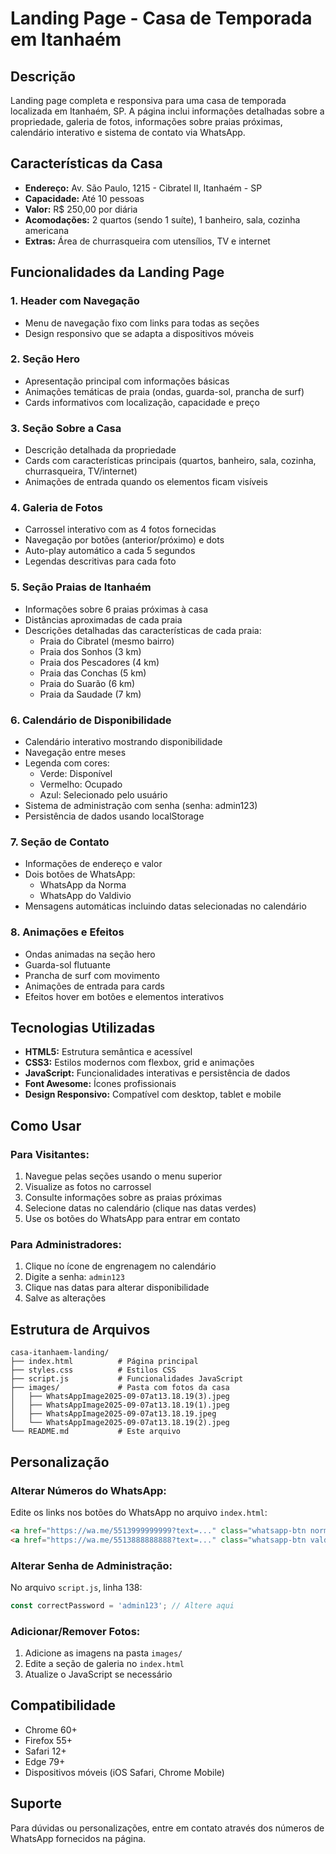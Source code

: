 # Landing Page - Casa de Temporada em Itanhaém

## Descrição
Landing page completa e responsiva para uma casa de temporada localizada em Itanhaém, SP. A página inclui informações detalhadas sobre a propriedade, galeria de fotos, informações sobre praias próximas, calendário interativo e sistema de contato via WhatsApp.

## Características da Casa
- **Endereço:** Av. São Paulo, 1215 - Cibratel II, Itanhaém - SP
- **Capacidade:** Até 10 pessoas
- **Valor:** R$ 250,00 por diária
- **Acomodações:** 2 quartos (sendo 1 suíte), 1 banheiro, sala, cozinha americana
- **Extras:** Área de churrasqueira com utensílios, TV e internet

## Funcionalidades da Landing Page

### 1. Header com Navegação
- Menu de navegação fixo com links para todas as seções
- Design responsivo que se adapta a dispositivos móveis

### 2. Seção Hero
- Apresentação principal com informações básicas
- Animações temáticas de praia (ondas, guarda-sol, prancha de surf)
- Cards informativos com localização, capacidade e preço

### 3. Seção Sobre a Casa
- Descrição detalhada da propriedade
- Cards com características principais (quartos, banheiro, sala, cozinha, churrasqueira, TV/internet)
- Animações de entrada quando os elementos ficam visíveis

### 4. Galeria de Fotos
- Carrossel interativo com as 4 fotos fornecidas
- Navegação por botões (anterior/próximo) e dots
- Auto-play automático a cada 5 segundos
- Legendas descritivas para cada foto

### 5. Seção Praias de Itanhaém
- Informações sobre 6 praias próximas à casa
- Distâncias aproximadas de cada praia
- Descrições detalhadas das características de cada praia:
  - Praia do Cibratel (mesmo bairro)
  - Praia dos Sonhos (3 km)
  - Praia dos Pescadores (4 km)
  - Praia das Conchas (5 km)
  - Praia do Suarão (6 km)
  - Praia da Saudade (7 km)

### 6. Calendário de Disponibilidade
- Calendário interativo mostrando disponibilidade
- Navegação entre meses
- Legenda com cores:
  - Verde: Disponível
  - Vermelho: Ocupado
  - Azul: Selecionado pelo usuário
- Sistema de administração com senha (senha: admin123)
- Persistência de dados usando localStorage

### 7. Seção de Contato
- Informações de endereço e valor
- Dois botões de WhatsApp:
  - WhatsApp da Norma
  - WhatsApp do Valdivio
- Mensagens automáticas incluindo datas selecionadas no calendário

### 8. Animações e Efeitos
- Ondas animadas na seção hero
- Guarda-sol flutuante
- Prancha de surf com movimento
- Animações de entrada para cards
- Efeitos hover em botões e elementos interativos

## Tecnologias Utilizadas
- **HTML5:** Estrutura semântica e acessível
- **CSS3:** Estilos modernos com flexbox, grid e animações
- **JavaScript:** Funcionalidades interativas e persistência de dados
- **Font Awesome:** Ícones profissionais
- **Design Responsivo:** Compatível com desktop, tablet e mobile

## Como Usar

### Para Visitantes:
1. Navegue pelas seções usando o menu superior
2. Visualize as fotos no carrossel
3. Consulte informações sobre as praias próximas
4. Selecione datas no calendário (clique nas datas verdes)
5. Use os botões do WhatsApp para entrar em contato

### Para Administradores:
1. Clique no ícone de engrenagem no calendário
2. Digite a senha: `admin123`
3. Clique nas datas para alterar disponibilidade
4. Salve as alterações

## Estrutura de Arquivos
```
casa-itanhaem-landing/
├── index.html          # Página principal
├── styles.css          # Estilos CSS
├── script.js           # Funcionalidades JavaScript
├── images/             # Pasta com fotos da casa
│   ├── WhatsAppImage2025-09-07at13.18.19(3).jpeg
│   ├── WhatsAppImage2025-09-07at13.18.19(1).jpeg
│   ├── WhatsAppImage2025-09-07at13.18.19.jpeg
│   └── WhatsAppImage2025-09-07at13.18.19(2).jpeg
└── README.md           # Este arquivo
```

## Personalização

### Alterar Números do WhatsApp:
Edite os links nos botões do WhatsApp no arquivo `index.html`:
```html
<a href="https://wa.me/5513999999999?text=..." class="whatsapp-btn norma">
<a href="https://wa.me/5513888888888?text=..." class="whatsapp-btn valdivio">
```

### Alterar Senha de Administração:
No arquivo `script.js`, linha 138:
```javascript
const correctPassword = 'admin123'; // Altere aqui
```

### Adicionar/Remover Fotos:
1. Adicione as imagens na pasta `images/`
2. Edite a seção de galeria no `index.html`
3. Atualize o JavaScript se necessário

## Compatibilidade
- Chrome 60+
- Firefox 55+
- Safari 12+
- Edge 79+
- Dispositivos móveis (iOS Safari, Chrome Mobile)

## Suporte
Para dúvidas ou personalizações, entre em contato através dos números de WhatsApp fornecidos na página.


